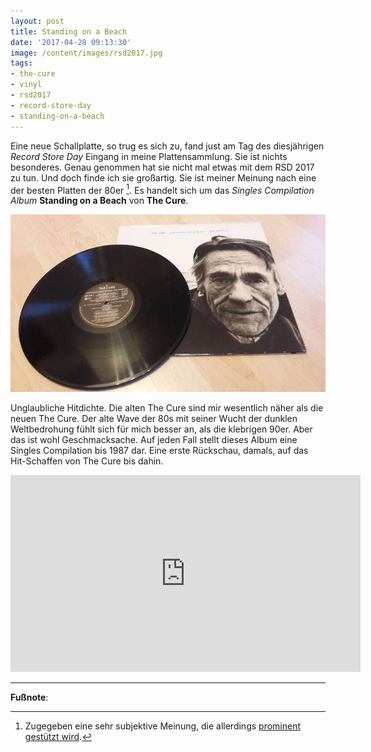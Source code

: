 ```yaml
---
layout: post
title: Standing on a Beach
date: '2017-04-28 09:13:30'
image: /content/images/rsd2017.jpg
tags:
- the-cure
- vinyl
- rsd2017
- record-store-day
- standing-on-a-beach
---
```


Eine neue Schallplatte, so trug es sich zu, fand just am Tag des diesjährigen *Record Store Day* Eingang in meine Plattensammlung. Sie ist nichts besonderes. Genau genommen hat sie nicht mal etwas mit dem RSD 2017 zu tun. Und doch finde ich sie großartig. <!--more--> Sie ist meiner Meinung nach eine der besten Platten der 80er [^1]. Es handelt sich um das *Singles Compilation Album* **Standing on a Beach** von **The Cure**.

![](/content/images/2017/04/614_-265693844.jpg)

Unglaubliche Hitdichte. Die alten The Cure sind mir wesentlich näher als die neuen The Cure. Der alte Wave der 80s mit seiner Wucht der dunklen Weltbedrohung fühlt sich für mich besser an, als die klebrigen 90er. Aber das ist wohl Geschmacksache. Auf jeden Fall stellt dieses Album eine Singles Compilation bis 1987 dar. Eine erste Rückschau, damals, auf das Hit-Schaffen von The Cure bis dahin.

<center>
<iframe width="560" height="315" src="https://www.youtube.com/embed/nWgMFP9-Jy0" frameborder="0" allowfullscreen></iframe>
</center>

---

**Fußnote**:

[^1]: Zugegeben eine sehr subjektive Meinung, die allerdings [prominent gestützt wird](http://www.allmusic.com/album/staring-at-the-sea-the-singles-mw0000097528).
